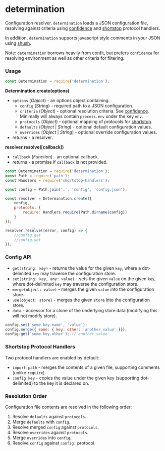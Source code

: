 # determination

Configuration resolver. `determination` loads a JSON configuration file, resolving against criteria using [confidence](https://github.com/hapijs/confidence) and [shortstop](https://github.com/krakenjs/shortstop) protocol handlers.

In addition, `determination` supports javascript style comments in your JSON using [shush](https://github.com/krakenjs/shush).

Note: `determination` borrows heavily from [confit](https://github.com/krakenjs/confit), but prefers `confidence` for resolving environment as well as other criteria for filtering.

### Usage

```javascript
const Determination = require('determination');
```

**Determination.create(options)**

- `options` (_Object_) - an options object containing:
    - `config` (_String_) - required path to a JSON configuration.
    - `criteria` (_Object_) - optional resolution criteria. See [confidence](https://github.com/hapijs/confidence). Minimally will always contain `process.env` under the key `env`.
    - `protocols` (_Object_) - optional mapping of protocols for [shortstop](https://github.com/krakenjs/shortstop).
    - `defaults` (_Object_ | _String_) - optional default configuration values.
    - `overrides` (_Object_ | _String_) - optional override configuration values.
- returns - a resolver.

**resolver.resolve([callback])**

- `callback` (_Function_) - an optional callback.
- returns - a promise if `callback` is not provided.

```javascript
const Determination = require('determination');
const Path = require('path');
const Handlers = require('shortstop-handlers');

const config = Path.join('.', 'config', 'config.json');

const resolver = Determination.create({
    config,
    protocols: {
        require: Handlers.require(Path.dirname(config))
    }
});

resolver.resolve((error, config) => {
    //config.get
    //config.set
});
```

### Config API

- `get(string: key)` - returns the value for the given `key`, where a dot-delimited `key` may traverse the configuration store.
- `set(string: key, any: value)` - sets the given `value` on the given `key`, where dot-delimited `key` may traverse the configuration store.
- `merge(object: value)` - merges the given `value` into the configuration store.
- `use(object: store)` - merges the given `store` into the configuration store.
- `data` - accessor for a clone of the underlying store data (modifying this will not modify store).

```javascript
config.set('some.key.name', 'value');
config.merge({ some: { key: other: 'another value' }});
config.get('some.key.other'); //'another value'
```

### Shortstop Protocol Handlers

Two protocol handlers are enabled by default:

- `import:path` - merges the contents of a given file, supporting comments (unlike `require`).
- `config:key` - copies the value under the given key (supporting dot-delimited) to the key it is declared on.

### Resolution Order

Configuration file contents are resolved in the following order:

1. Resolve `defaults` against `protocols`.
2. Merge `defaults` with `config`.
3. Resolve merged `config` against `protocols`.
4. Resolve `overrides` against `protocols`.
5. Merge `overrides` into `config`.
6. Resolve `config` against `config:` protocol.
